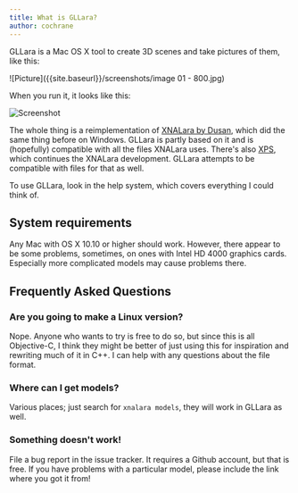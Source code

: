 ```yaml
---
title: What is GLLara?
author: cochrane
---
```


GLLara is a Mac OS X tool to create 3D scenes and take pictures of them, like this:

![Picture]({{site.baseurl}}/screenshots/image 01 - 800.jpg)

When you run it, it looks like this:

![Screenshot]({{site.baseurl}}/screenshots/Bildschirmfoto%202012-09-27%20um%2019.28.33.jpg)

The whole thing is a reimplementation of [XNALara by Dusan](http://www.tombraiderforums.com/showthread.php?t=147100), which did the same thing before on Windows. GLLara is partly based on it and is (hopefully) compatible with all the files XNALara uses. There's also [XPS](http://xnalara.home-forum.com/), which continues the XNALara development. GLLara attempts to be compatible with files for that as well.

To use GLLara, look in the help system, which covers everything I could think of.

System requirements
-------------------

Any Mac with OS X 10.10 or higher should work. However, there appear to be some problems, sometimes, on ones with Intel HD 4000 graphics cards. Especially more complicated models may cause problems there.

Frequently Asked Questions
--------------------------

### Are you going to make a Linux version?

Nope. Anyone who wants to try is free to do so, but since this is all Objective-C, I think they might be better of just using this for inspiration and rewriting much of it in C++. I can help with any questions about the file format.

### Where can I get models?

Various places; just search for `xnalara models`, they will work in GLLara as well.

### Something doesn't work!

File a bug report in the issue tracker. It requires a Github account, but that is free. If you have problems with a particular model, please include the link where you got it from!
